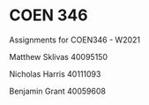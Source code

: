 # COEN 346
Assignments for COEN346 - W2021

Matthew Sklivas 40095150

Nicholas Harris 40111093

Benjamin Grant 40059608
